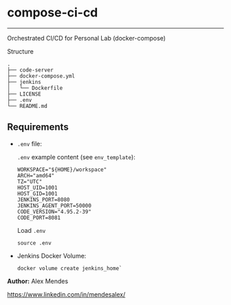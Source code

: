 # compose-ci-cd

---------------

Orchestrated CI/CD for Personal Lab (docker-compose)

Structure

```shell
.
├── code-server
├── docker-compose.yml
├── jenkins
│   └── Dockerfile
├── LICENSE
├── .env
└── README.md
```

## Requirements

* `.env` file:
  
  `.env` example content (see `env_template`):
  
  ```shell
  WORKSPACE="${HOME}/workspace"
  ARCH="amd64"
  TZ="UTC"
  HOST_UID=1001
  HOST_GID=1001
  JENKINS_PORT=8080
  JENKINS_AGENT_PORT=50000
  CODE_VERSION="4.95.2-39"
  CODE_PORT=8081
  ```

  Load `.env`

  ```shell
  source .env
  ```

* Jenkins Docker Volume:

  ```shell
  docker volume create jenkins_home`
  ```

**Author:**
Alex Mendes

<https://www.linkedin.com/in/mendesalex/>

